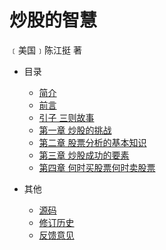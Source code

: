  # 炒股的智慧

﹝美国﹞陈江挺 著

* 目录
  * [简介](README.md)
  * [前言](docs/preface.md)
  * [引子 三则故事](docs/introduction.md)
  * [第一章 炒股的挑战](docs/the-challenge-of-trading-stocks.md)
  * [第二章 股票分析的基本知识](docs/basic-knowledge-of-stock-analysis.md)
  * [第三章 炒股成功的要素](docs/elements-of-success.md)
  * [第四章 何时买股票何时卖股票](docs/when-to-buy-stocks-and-when-to-sell.md)

* 其他
  * [源码](https://github.com/codeyu/the-wisdom-of-trade-stocks)
  * [修订历史](https://github.com/codeyu/the-wisdom-of-trade-stocks/commits/master)
  * [反馈意见](https://github.com/codeyu/the-wisdom-of-trade-stocks/issues)
